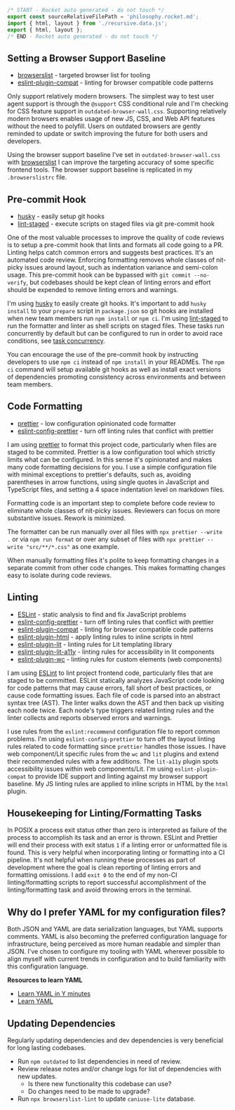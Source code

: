 <!-- prettier-ignore -->
```js server
/* START - Rocket auto generated - do not touch */
export const sourceRelativeFilePath = 'philosophy.rocket.md';
import { html, layout } from './recursive.data.js';
export { html, layout };
/* END - Rocket auto generated - do not touch */
```

## Setting a Browser Support Baseline

-   [browserslist](https://github.com/browserslist/browserslist) - targeted browser list for tooling
-   [eslint-plugin-compat](https://github.com/amilajack/eslint-plugin-compat) - linting for browser compatible code patterns

Only support relatively modern browsers. The simplest way to test user agent support is through the `@support` CSS conditional rule and I'm checking for CSS feature support in `outdated-browser-wall.css`. Supporting relatively modern browsers enables usage of new JS, CSS, and Web API features without the need to polyfill. Users on outdated browsers are gently reminded to update or switch improving the future for both users and developers.

Using the browser support baseline I've set in `outdated-browser-wall.css` with [browserslist](https://github.com/browserslist/browserslist) I can improve the targeting accuracy of some specific frontend tools. The browser support baseline is replicated in my `.browserslistrc` file.

## Pre-commit Hook

-   [husky](https://github.com/typicode/husky) - easily setup git hooks
-   [lint-staged](https://github.com/okonet/lint-staged) - execute scripts on staged files via git pre-commit hook

One of the most valuable processes to improve the quality of code reviews is to setup a pre-commit hook that lints and formats all code going to a PR. Linting helps catch common errors and suggests best practices. It's an automated code review. Enforcing formatting removes whole classes of nit-picky issues around layout, such as indentation variance and semi-colon usage. This pre-commit hook can be bypassed with `git commit --no-verify`, but codebases should be kept clean of linting errors and effort should be expended to remove linting errors and warnings.

I'm using [husky](https://typicode.github.io/husky/#/) to easily create git hooks. It's important to add `husky install` to your `prepare` script in `package.json` so git hooks are installed when new team members run `npm install` or `npm ci`. I'm using [lint-staged](https://github.com/okonet/lint-staged) to run the formatter and linter as shell scripts on staged files. These tasks run concurrently by default but can be configured to run in order to avoid race conditions, see [task concurrency](https://github.com/okonet/lint-staged#task-concurrency).

You can encourage the use of the pre-commit hook by instructing developers to use `npm ci` instead of `npm install` in your READMEs. The `npm ci` command will setup available git hooks as well as install exact versions of dependencies promoting consistency across environments and between team members.

## Code Formatting

-   [prettier](https://prettier.io/) - low configuration opinionated code formatter
-   [eslint-config-prettier](https://github.com/prettier/eslint-config-prettier) - turn off linting rules that conflict with prettier

I am using [prettier](https://prettier.io) to format this project code, particularly when files are staged to be commited. Prettier is a low configuration tool which strictly limits what can be configured. In this sense it's opinionated and makes many code formatting decisions for you. I use a simple configuration file with minimal exceptions to prettier's defaults, such as, avoiding parentheses in arrow functions, using single quotes in JavaScript and TypeScript files, and setting a 4 space indentation level on markdown files.

Formatting code is an important step to complete before code review to eliminate whole classes of nit-picky issues. Reviewers can focus on more substantive issues. Rework is minimized.

The formatter can be run manually over all files with `npx prettier --write .` or via `npm run format` or over any subset of files with `npx prettier --write "src/**/*.css"` as one example.

When manually formatting files it's polite to keep formatting changes in a separate commit from other code changes. This makes formatting changes easy to isolate during code reviews.

## Linting

-   [ESLint](https://eslint.org) - static analysis to find and fix JavaScript problems
-   [eslint-config-prettier](https://github.com/prettier/eslint-config-prettier) - turn off linting rules that conflict with prettier
-   [eslint-plugin-compat](https://github.com/amilajack/eslint-plugin-compat) - linting for browser compatible code patterns
-   [eslint-plugin-html](https://github.com/BenoitZugmeyer/eslint-plugin-html) - apply linting rules to inline scripts in html
-   [eslint-plugin-lit](https://github.com/43081j/eslint-plugin-lit) - linting rules for Lit templating library
-   [eslint-plugin-lit-a11y](https://open-wc.org/docs/linting/eslint-plugin-lit-a11y/overview/) - linting rules for accessibility in lit components
-   [eslint-plugin-wc](https://github.com/43081j/eslint-plugin-wc) - linting rules for custom elements (web components)

I am using [ESLint](https://eslint.org) to lint project frontend code, particularly files that are staged to be committed. ESLint statically analyzes JavaScript code looking for code patterns that may cause errors, fall short of best practices, or cause code formatting issues. Each file of code is parsed into an abstract syntax tree (AST). The linter walks down the AST and then back up visiting each node twice. Each node's type triggers related linting rules and the linter collects and reports observed errors and warnings.

I use rules from the `eslint:recommend` configuration file to report common problems. I'm using `eslint-config-prettier` to turn off the layout linting rules related to code formatting since `prettier` handles those issues. I have web component/Lit specific rules from the `wc` and `lit` plugins and extend their recommended rules with a few additions. The `lit-a11y` plugin spots accessibility issues within web components/Lit. I'm using `eslint-plugin-compat` to provide IDE support and linting against my browser support baseline. My JS linting rules are applied to inline scripts in HTML by the `html` plugin.

## Housekeeping for Linting/Formatting Tasks

In POSIX a process exit status other than zero is interpreted as failure of the process to accomplish its task and an error is thrown. ESLint and Prettier will end their process with exit status `1` if a linting error or unformatted file is found. This is very helpful when incorporating linting or formatting into a CI pipeline. It's not helpful when running these processes as part of development where the goal is clean reporting of linting errors and formatting omissions. I add `exit 0` to the end of my non-CI linting/formatting scripts to report successful accomplishment of the linting/formatting task and avoid throwing errors in the terminal.

## Why do I prefer YAML for my configuration files?

Both JSON and YAML are data serialization languages, but YAML supports comments. YAML is also becoming the preferred configuration language for infrastructure, being perceived as more human readable and simpler than JSON. I've chosen to configure my tooling with YAML wherever possible to align myself with current trends in configuration and to build familiarity with this configuration language.

**Resources to learn YAML**

-   [Learn YAML in Y minutes](https://learnxinyminutes.com/docs/yaml/)
-   [Learn YAML](https://www.yaml.info/learn/index.html)

## Updating Dependencies

Regularly updating dependencies and dev dependencies is very beneficial for long lasting codebases.

-   Run `npm outdated` to list dependencies in need of review.
-   Review release notes and/or change logs for list of dependencies with new updates.
    -   Is there new functionality this codebase can use?
    -   Do changes need to be made to upgrade?
-   Run `npx browserslist-lint` to update `caniuse-lite` database.

